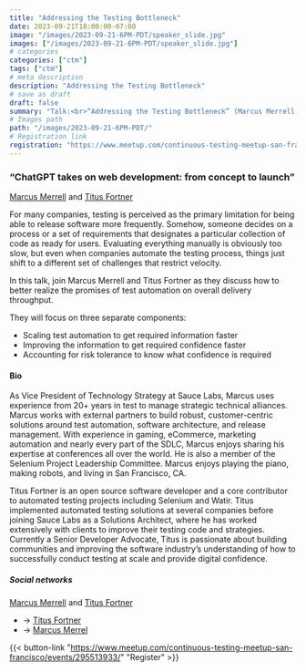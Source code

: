 ```yaml
---
title: "Addressing the Testing Bottleneck"
date: 2023-09-21T18:00:00-07:00
image: "/images/2023-09-21-6PM-PDT/speaker_slide.jpg"
images: ["/images/2023-09-21-6PM-PDT/speaker_slide.jpg"]
# categories
categories: ["ctm"]
tags: ["ctm"]
# meta description
description: "Addressing the Testing Bottleneck"
# save as draft
draft: false
summary: "Talk:<br>“Addressing the Testing Bottleneck” (Marcus Merrell and Titus Fortner)"
# Images path
path: "/images/2023-09-21-6PM-PDT/"
# Registration link
registration: "https://www.meetup.com/continuous-testing-meetup-san-francisco/events/295513933/"
---
```


### “ChatGPT takes on web development: from concept to launch”

[Marcus Merrell](https://twitter.com/mmerrell) and [Titus Fortner](https://titusfortner.com/)

For many companies, testing is perceived as the primary limitation for being able to release software more frequently. Somehow, someone decides on a process or a set of requirements that designates a particular collection of code as ready for users. Evaluating everything manually is obviously too slow, but even when companies automate the testing process, things just shift to a different set of challenges that restrict velocity.

In this talk, join Marcus Merrell and Titus Fortner as they discuss how to better realize the promises of test automation on overall delivery throughput.

They will focus on three separate components:

- Scaling test automation to get required information faster
- Improving the information to get required confidence faster
- Accounting for risk tolerance to know what confidence is required

#### Bio

As Vice President of Technology Strategy at Sauce Labs, Marcus uses experience from 20+ years in test to manage strategic technical alliances. Marcus works with external partners to build robust, customer-centric solutions around test automation, software architecture, and release management. With experience in gaming, eCommerce, marketing automation and nearly every part of the SDLC, Marcus enjoys sharing his expertise at conferences all over the world. He is also a member of the Selenium Project Leadership Committee. Marcus enjoys playing the piano, making robots, and living in San Francisco, CA.

Titus Fortner is an open source software developer and a core contributor to automated testing projects including Selenium and Watir. Titus implemented automated testing solutions at several companies before joining Sauce Labs as a Solutions Architect, where he has worked extensively with clients to improve their testing code and strategies. Currently a Senior Developer Advocate, Titus is passionate about building communities and improving the software industry’s understanding of how to successfully conduct testing at scale and provide digital confidence.

##### Social networks

[Marcus Merrell](https://twitter.com/mmerrell) and [Titus Fortner](https://titusfortner.com/)

- <i class="fa fa-code"></i> -> [Titus Fortner](https://titusfortner.com/)
- <i class="fa fa-twitter"></i> -> [Marcus Merrel](https://twitter.com/mmerrell)

{{< button-link "https://www.meetup.com/continuous-testing-meetup-san-francisco/events/295513933/" "Register" >}}
